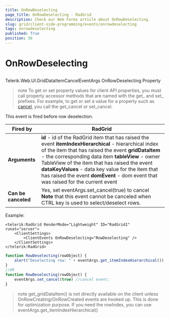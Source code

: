 ```yaml
---
title: OnRowDeselecting
page_title: OnRowDeselecting - RadGrid
description: Check our Web Forms article about OnRowDeselecting.
slug: grid/client-side-programming/events/onrowdeselecting
tags: onrowdeselecting
published: True
position: 56
---
```


# OnRowDeselecting



## 

Telerik.Web.UI.GridDataItemCancelEventArgs OnRowDeselecting Property

>note To get or set property values for client API properties, you must call property accessor methods that are named with the get_ and set_ prefixes. For example, to get or set a value for a property such as [cancel](https://msdn.microsoft.com/en-us/library/bb310859.aspx), you call the get_cancel or set_cancel.
>


This event is fired before row deselection.


|  **Fired by**  | RadGrid |
| ------ | ------ |
| **Arguments** | **id** - id of the RadGrid item that has raised the event **itemIndexHierarchical** - hierarchical index of the item that has raised the event **gridDataItem** - the corresponding data item **tableView** - owner TableView of the item that has raised the event **dataKeyValues** - data key value for the item that has raised the event **domEvent** - dom event that was raised for the current event|
| **Can be canceled** |Yes, set eventArgs.set_cancel(true) to cancel **Note** that this event cannot be canceled when CTRL key is used to select/deselect rows.|

Example:

````ASP.NET
<telerik:RadGrid RenderMode="Lightweight" ID="RadGrid1" runat="server">
    <ClientSettings>
        <ClientEvents OnRowDeselecting="RowDeselecting" />
    </ClientSettings>
</telerik:RadGrid>
````



````JavaScript
function RowDeselecting(rowObject) {
    alert("Deselecting row: " + eventArgs.get_itemIndexHierarchical());
}
//OR
function RowDeselecting(rowObject) {
    eventArgs.set_cancel(true) //cancel event;
}
````



>note get_gridDataItem() is not directly available on the client unless OnRowCreating/OnRowCreated events are hooked up. This is done for optimization purpose. If you need the rowIndex, you can use eventArgs.get_itemIndexHierarchical()
>

